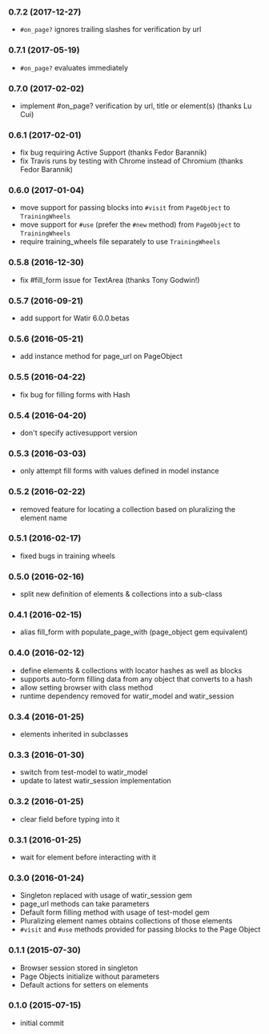 ### 0.7.2 (2017-12-27)

* `#on_page?` ignores trailing slashes for verification by url

### 0.7.1 (2017-05-19)

* `#on_page?` evaluates immediately

### 0.7.0 (2017-02-02)

* implement #on_page? verification by url, title or element(s) (thanks Lu Cui)

### 0.6.1 (2017-02-01)

* fix bug requiring Active Support (thanks Fedor Barannik)
* fix Travis runs by testing with Chrome instead of Chromium (thanks Fedor Barannik)

### 0.6.0 (2017-01-04)

* move support for passing blocks into `#visit` from `PageObject` to `TrainingWheels`
* move support for `#use` (prefer the `#new` method) from `PageObject` to `TrainingWheels`
* require training_wheels file separately to use `TrainingWheels`

### 0.5.8 (2016-12-30)

* fix #fill_form issue for TextArea (thanks Tony Godwin!)

### 0.5.7 (2016-09-21)

* add support for Watir 6.0.0.betas

### 0.5.6 (2016-05-21)

* add instance method for page_url on PageObject

### 0.5.5 (2016-04-22)

* fix bug for filling forms with Hash

### 0.5.4 (2016-04-20)

* don't specify activesupport version

### 0.5.3 (2016-03-03)

* only attempt fill forms with values defined in model instance

### 0.5.2 (2016-02-22)

* removed feature for locating a collection based on pluralizing the element name

### 0.5.1 (2016-02-17)

* fixed bugs in training wheels 

### 0.5.0 (2016-02-16)

* split new definition of elements & collections into a sub-class

### 0.4.1 (2016-02-15)

* alias fill_form with populate_page_with (page_object gem equivalent)

### 0.4.0 (2016-02-12)

* define elements & collections with locator hashes as well as blocks
* supports auto-form filling data from any object that converts to a hash
* allow setting browser with class method
* runtime dependency removed for watir_model and watir_session

### 0.3.4 (2016-01-25)

* elements inherited in subclasses

### 0.3.3 (2016-01-30)

* switch from test-model to watir_model
* update to latest watir_session implementation

### 0.3.2 (2016-01-25)

* clear field before typing into it

### 0.3.1 (2016-01-25)

* wait for element before interacting with it

### 0.3.0 (2016-01-24)

* Singleton replaced with usage of watir_session gem
* page_url methods can take parameters
* Default form filling method with usage of test-model gem
* Pluralizing element names obtains collections of those elements
* `#visit` and `#use` methods provided for passing blocks to the Page Object

### 0.1.1 (2015-07-30)

* Browser session stored in singleton
* Page Objects initialize without parameters
* Default actions for setters on elements

### 0.1.0 (2015-07-15)

* initial commit
